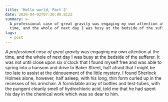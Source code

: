 ```yaml
---
title: 'Hello world, Part 2'
date: 2020-04-02T07:30:00.812Z
summary: >-
  A professional case of great gravity was engaging my own attention at the
  time, and the whole of next day I was busy at the bedside of the sufferer.
tags:
  - post
---
```

_A professional case of great gravity_ was engaging my own attention at the time, and the whole of next day I was busy at the bedside of the sufferer. It was not until close upon six o'clock that I found myself free and was able to spring into a hansom and drive to Baker Street, half afraid that I might be too late to assist at the dénouement of the little mystery. I found Sherlock Holmes alone, however, half asleep, with his long, thin form curled up in the recesses of his armchair. A formidable array of bottles and test-tubes, with the pungent cleanly smell of hydrochloric acid, told me that he had spent his day in the chemical work which was so dear to him.